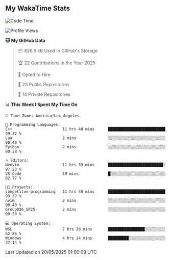 ## My WakaTime Stats
<!--START_SECTION:waka-->
![Code Time](http://img.shields.io/badge/Code%20Time-270%20hrs%2059%20mins-blue)

![Profile Views](http://img.shields.io/badge/Profile%20Views-0-blue)

**🐱 My GitHub Data** 

> 📦 826.6 kB Used in GitHub's Storage 
 > 
> 🏆 22 Contributions in the Year 2025
 > 
> 💼 Opted to Hire
 > 
> 📜 23 Public Repositories 
 > 
> 🔑 14 Private Repositories 
 > 
📊 **This Week I Spent My Time On** 

```text
🕑︎ Time Zone: America/Los_Angeles

💬 Programming Languages: 
C++                      11 hrs 48 mins      █████████████████████████   99.32 % 
Lua                      2 mins              ░░░░░░░░░░░░░░░░░░░░░░░░░   00.40 % 
Python                   2 mins              ░░░░░░░░░░░░░░░░░░░░░░░░░   00.28 % 

🔥 Editors: 
Neovim                   11 hrs 33 mins      ████████████████████████░   97.23 % 
VS Code                  19 mins             █░░░░░░░░░░░░░░░░░░░░░░░░   02.77 % 

🐱‍💻 Projects: 
competitve-programming   11 hrs 48 mins      █████████████████████████   99.32 % 
nvim                     2 mins              ░░░░░░░░░░░░░░░░░░░░░░░░░   00.40 % 
Group036_SP25            2 mins              ░░░░░░░░░░░░░░░░░░░░░░░░░   00.28 % 

💻 Operating System: 
WSL                      7 hrs 28 mins       ████████████████░░░░░░░░░   62.86 % 
Windows                  4 hrs 24 mins       █████████░░░░░░░░░░░░░░░░   37.14 % 
```


 Last Updated on 20/05/2025 01:00:09 UTC
<!--END_SECTION:waka-->
